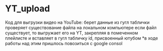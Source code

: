 # YT_upload
Код для выгрузки видео на YouTube:
берет данные из гугл таблички
проверяет существование файла на локальном компьютере
если файл существует, то выгружает его на YT, закрепляя в помеченном плейлисте и вставляет в гугл табличку id, присвоенный ютубом
*в ходе работы над этим пришлось повозиться с google consol
